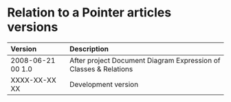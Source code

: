 ﻿Relation to a Pointer articles versions
=======================================

|Version|Description|
| :- | :- |
|2008-06-21 00  1.0|After project Document Diagram Expression of Classes & Relations|
|XXXX-XX-XX XX|Development version|


